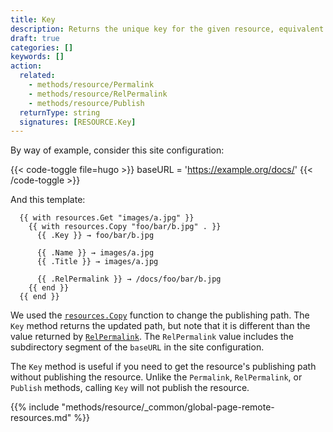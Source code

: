 ```yaml
---
title: Key
description: Returns the unique key for the given resource, equivalent to its publishing path.
draft: true
categories: []
keywords: []
action:
  related:
    - methods/resource/Permalink
    - methods/resource/RelPermalink
    - methods/resource/Publish
  returnType: string
  signatures: [RESOURCE.Key]
---
```


By way of example, consider this site configuration:

{{< code-toggle file=hugo >}}
baseURL = 'https://example.org/docs/'
{{< /code-toggle >}}

And this template:

```go-html-template
  {{ with resources.Get "images/a.jpg" }}
    {{ with resources.Copy "foo/bar/b.jpg" . }}
      {{ .Key }} → foo/bar/b.jpg

      {{ .Name }} → images/a.jpg
      {{ .Title }} → images/a.jpg

      {{ .RelPermalink }} → /docs/foo/bar/b.jpg
    {{ end }}
  {{ end }}
```

We used the [`resources.Copy`] function to change the publishing path. The `Key` method returns the updated path, but note that it is different than the value returned by [`RelPermalink`]. The `RelPermalink` value includes the subdirectory segment of the `baseURL` in the site configuration.

The `Key` method is useful if you need to get the resource's publishing path without publishing the resource. Unlike the `Permalink`, `RelPermalink`, or `Publish` methods, calling `Key` will not publish the resource.


{{% include "methods/resource/_common/global-page-remote-resources.md" %}}

[`Permalink`]: /methods/resource/permalink/
[`RelPermalink`]: /methods/resource/relpermalink/
[`resources.Copy`]: /functions/resources/copy/
